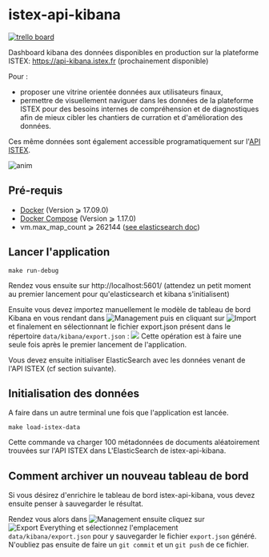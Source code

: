 # istex-api-kibana

[![trello board](https://user-images.githubusercontent.com/328244/32807531-72d5f4ca-c990-11e7-961e-8e06d34e2ef7.png)](https://trello.com/b/BBKDj5Dd/istex-api-kibana)

Dashboard kibana des données disponibles en production sur la plateforme ISTEX:
https://api-kibana.istex.fr (prochainement disponible)

Pour :
- proposer une vitrine orientée données aux utilisateurs finaux,
- permettre de visuellement naviguer dans les données de la plateforme ISTEX pour des besoins internes de compréhension et de diagnostiques afin de mieux cibler les chantiers de curration et d'amélioration des données.

Ces même données sont également accessible programatiquement sur l'[API ISTEX](https://api.istex.fr).

![anim](https://user-images.githubusercontent.com/328244/32807575-9651c5c8-c990-11e7-9610-4cbb19dd6734.gif)


## Pré-requis

- [Docker](https://docs.docker.com/engine/installation/) (Version ⩾ 17.09.0)
- [Docker Compose](https://docs.docker.com/compose/install/) (Version ⩾ 1.17.0)
- vm.max_map_count ⩾ 262144 ([see elasticsearch doc](https://www.elastic.co/guide/en/elasticsearch/reference/current/docker.html#docker-cli-run-prod-mode))

## Lancer l'application

```shell
make run-debug
```

Rendez vous ensuite sur http://localhost:5601/ (attendez un petit moment au premier lancement pour qu'elasticsearch et kibana s'initialisent)

Ensuite vous devez importez manuellement le modèle de tableau de bord Kibana en vous rendant dans ![Management](https://user-images.githubusercontent.com/328244/32851436-3a80c0fa-ca35-11e7-8744-bc7ec552aa0c.png) puis en cliquant sur ![Import](https://user-images.githubusercontent.com/328244/32851531-778dd172-ca35-11e7-8fa7-b7ca0c8bc7d9.png) et finalement en sélectionnant le fichier export.json présent dans le répertoire ``data/kibana/export.json`` :
![](https://user-images.githubusercontent.com/328244/32851512-69f484fc-ca35-11e7-91a2-4881022c37fc.png)
Cette opération est à faire une seule fois après le premier lancement de l'application.

Vous devez ensuite initialiser ElasticSearch avec les données venant de l'API ISTEX (cf section suivante).

## Initialisation des données

A faire dans un autre terminal une fois que l'application est lancée.

```shell
make load-istex-data
```

Cette commande va charger 100 métadonnées de documents aléatoirement trouvées sur l'API ISTEX dans L'ElasticSearch de istex-api-kibana.

## Comment archiver un nouveau tableau de bord

Si vous désirez d'enrichire le tableau de bord istex-api-kibana, vous devez ensuite penser à sauvegarder le résultat.

Rendez vous alors dans ![Management](https://user-images.githubusercontent.com/328244/32851436-3a80c0fa-ca35-11e7-8744-bc7ec552aa0c.png) ensuite cliquez sur ![Export Everything](https://user-images.githubusercontent.com/328244/32851462-4db5756c-ca35-11e7-820a-4994188b117d.png) et sélectionnez l'emplacement ``data/kibana/export.json`` pour y sauvegarder le fichier ``export.json`` généré. N'oubliez pas ensuite de faire un ``git commit`` et un ``git push`` de ce fichier.